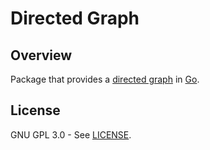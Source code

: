 Directed Graph
==============

Overview
--------

Package that provides a [directed graph](https://en.wikipedia.org/wiki/Directed_graph) in [Go](https://golang.org/).

License
-------

GNU GPL 3.0 - See [LICENSE](./LICENSE).

